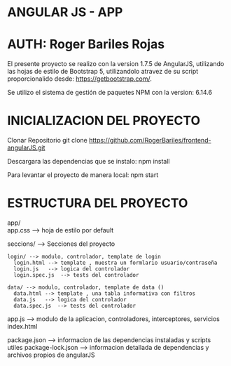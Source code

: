 # ANGULAR JS - APP
# AUTH: Roger Bariles Rojas

El presente proyecto se realizo con la version 1.7.5 de AngularJS, utilizando las hojas de estilo
de Bootstrap 5, utilizandolo atravez de su script proporcionalido desde: https://getbootstrap.com/.

Se utilizo el sistema de gestión de paquetes NPM con la version: 6.14.6

# INICIALIZACION DEL PROYECTO 

Clonar Repositorio
git clone https://github.com/RogerBariles/frontend-angularJS.git

Descargara las dependencias que se instalo:
npm install 

Para levantar el proyecto de manera local:
npm start 


# ESTRUCTURA DEL PROYECTO

app/                 
  app.css  --> hoja de estilo por default

  seccions/  --> Secciones del proyecto 

    login/ --> modulo, controlador, template de login
      login.html --> template , muestra un formlario usuario/contraseña
      login.js   --> logica del controlador
      login.spec.js  --> tests del controlador

    data/ --> modulo, controlador, template de data ()
      data.html --> template , una tabla informativa con filtros
      data.js   --> logica del controlador
      data.spec.js  --> tests del controlador
    
  app.js  --> modulo de la aplicacion, controladores, interceptores, servicios
  index.html 

package.json          --> informacion de las dependencias instaladas y scripts utiles
package-lock.json     --> informacion detallada de dependencias y archivos propios de angularJS